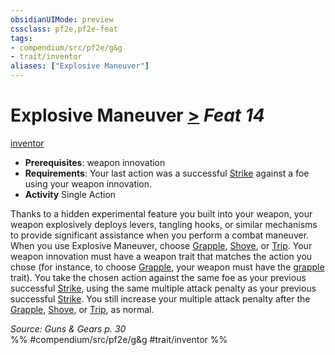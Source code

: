 ```yaml
---
obsidianUIMode: preview
cssclass: pf2e,pf2e-feat
tags:
- compendium/src/pf2e/g&g
- trait/inventor
aliases: ["Explosive Maneuver"]
---
```

# Explosive Maneuver  [>](/rules/core-rulebook/chapter-9-playing-the-game.md#Actions "Single Action") *Feat 14*  
[inventor](/rules/traits/inventor-g-g.md)  

- **Prerequisites**: weapon innovation
- **Requirements**: Your last action was a successful [Strike](/rules/actions/strike.md) against a foe using your weapon innovation.
- **Activity** Single Action

Thanks to a hidden experimental feature you built into your weapon, your weapon explosively deploys levers, tangling hooks, or similar mechanisms to provide significant assistance when you perform a combat maneuver. When you use Explosive Maneuver, choose [Grapple](/rules/actions/grapple.md), [Shove](/rules/actions/shove.md), or [Trip](/rules/actions/trip.md). Your weapon innovation must have a weapon trait that matches the action you chose (for instance, to choose [Grapple](/rules/actions/grapple.md), your weapon must have the [grapple](/rules/traits/grapple.md) trait). You take the chosen action against the same foe as your previous successful [Strike](/rules/actions/strike.md), using the same multiple attack penalty as your previous successful [Strike](/rules/actions/strike.md). You still increase your multiple attack penalty after the [Grapple](/rules/actions/grapple.md), [Shove](/rules/actions/shove.md), or [Trip](/rules/actions/trip.md), as normal.

*Source: Guns & Gears p. 30*  
%% #compendium/src/pf2e/g&g #trait/inventor %%